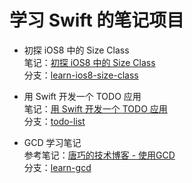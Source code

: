 
学习 Swift 的笔记项目
==========



- 初探 iOS8 中的 Size Class   
笔记：[初探 iOS8 中的 Size Class](http://blog.callmewhy.com/2014/09/12/learn-ios8-size-class/)     
分支：[learn-ios8-size-class](https://github.com/callmewhy/learn-size-class/tree/learn-ios8-size-class)  



- 用 Swift 开发一个 TODO 应用    
笔记：[用 Swift 开发一个 TODO 应用](http://blog.callmewhy.com/2014/09/15/todo-list-in-swift/)     
分支：[todo-list](https://github.com/callmewhy/learn-swift/tree/todo-list)  


- GCD 学习笔记    
参考笔记：[唐巧的技术博客 - 使用GCD](http://blog.devtang.com/blog/2012/02/22/use-gcd/)    
分支：[learn-gcd](https://github.com/callmewhy/learn-swift/tree/gcd-swift-oc)



